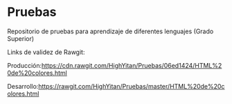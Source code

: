 # Pruebas
Repositorio de pruebas para aprendizaje de diferentes lenguajes (Grado Superior)

Links de validez de Rawgit:

Producción:https://cdn.rawgit.com/HighYitan/Pruebas/06ed1424/HTML%20de%20colores.html

Desarrollo:https://rawgit.com/HighYitan/Pruebas/master/HTML%20de%20colores.html
